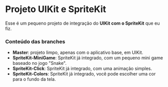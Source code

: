 # Projeto UIKit e SpriteKit

Esse é um pequeno projeto de integração do **UIKit com o SpriteKit** que eu fiz.

### Conteúdo das branches
- **Master**: projeto limpo, apenas com o aplicativo base, em UIKit.
- **SpriteKit-MiniGame**: SpriteKit já integrado, com um pequeno mini game baseado no jogo "Snake".
- **SpriteKit-Click**: SpriteKit já integrado, com uma animação simples.
- **SpriteKit-Colors**: SpriteKit já integrado, você pode escolher uma cor para o fundo da tela.
